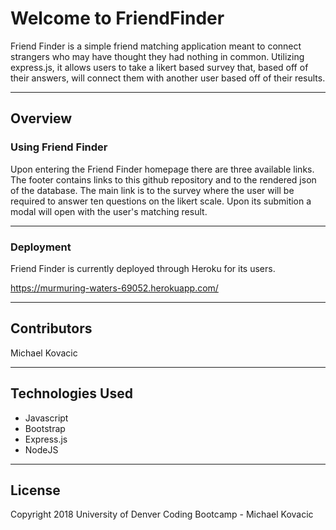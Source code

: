 # Welcome to FriendFinder

Friend Finder is a simple friend matching application meant to connect strangers who may have thought they had nothing in common.  Utilizing express.js, it allows users to take a likert based survey that, based off of their answers, will connect them with another user based off of their results.  
***
## Overview

### Using Friend Finder
Upon entering the Friend Finder homepage there are three available links.  The footer contains links to this github repository and to the rendered json of the database.  The main link is to the survey where the user will be required to answer ten questions on the likert scale.  Upon its submition a modal will open with the user's matching result.

***
### Deployment
Friend Finder is currently deployed through Heroku for its users.

https://murmuring-waters-69052.herokuapp.com/

***
## Contributors
Michael Kovacic

***

## Technologies Used
* Javascript
* Bootstrap
* Express.js
* NodeJS

***

## License
Copyright 2018 University of Denver Coding Bootcamp - Michael Kovacic
